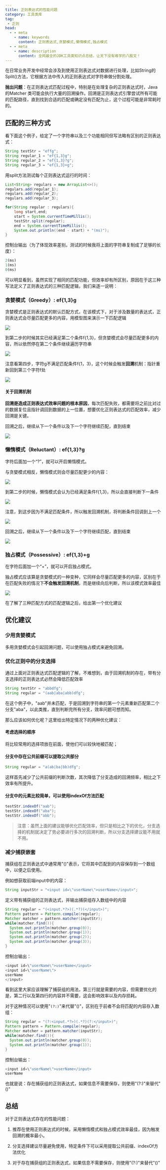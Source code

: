 ```yaml
---
title: 正则表达式的性能问题
category: 工具类库
tag:
 - 正则
head:
  - - meta
    - name: keywords
      content: 正则表达式,贪婪模式,懒惰模式,独占模式
  - - meta
    - name: description
      content: 全网最全的JDK工具类知识点总结，让天下没有难学的八股文！
---
```




在日常业务开发中经常会涉及到使用正则表达式对数据进行处理，比如String的Split()方法，它根据方法中传入的正则表达式对字符串做分割处理。

**抛出问题**：在正则表达式匹配过程中，特别是在处理复杂的正则表达式时，Java的Matcher 类可能会执行大量的回溯操作。回溯是正则表达式引擎尝试所有可能的匹配路径，直到找到合适的匹配或确定没有匹配为止，这个过程可能是非常耗时的。



## 匹配的三种方式

看下面这个例子，给定了一个字符串以及三个功能相同但写法略有区别的正则表达式：

```java
String testStr = "effg";
String regular_1 = "ef{1,3}g";
String regular_2 = "ef{1,3}?g";
String regular_3 = "ef{1,3}+g";
```

用split方法测试每个正则表达式运行的时间：



```java
List<String> regulars = new ArrayList<>();
regulars.add(regular_1);
regulars.add(regular_2);
regulars.add(regular_3);

for(String regular : regulars){
    long start,end;
    start = System.currentTimeMillis();
    testStr.split(regular);
    end = System.currentTimeMillis();
    System.out.println((end - start) + "(ms)");
}
```

控制台输出（为了体现效率差别，测试的时候我将上面的字符串复制成了足够的长度）：

```javascript
2(ms)
1(ms)
0(ms)
```

可以明显看到，虽然实现了相同的匹配功能，但效率却有所区别，原因在于这三种写法定义了正则表达式的三种匹配逻辑，我们来逐一说明：



### 贪婪模式（Greedy）:  ef{1,3}g

贪婪模式是正则表达式的默认匹配方式，在该模式下，对于涉及数量的表达式，正则表达式会尽量匹配更多的内容，用模型图来演示一下匹配逻辑

![](https://seven97-blog.oss-cn-hangzhou.aliyuncs.com/imgs/202407191601569.png)

到第二步的时候其实已经满足第二个条件f{1,3}，但贪婪模式会尽量匹配更多的内容，所以依然停在第二个条件继续遍历字符串

![](https://seven97-blog.oss-cn-hangzhou.aliyuncs.com/imgs/202407191601586.png)

注意看第四步，字符g不满足匹配条件f{1，3}，这个时候会触发**回溯**机制：指针重新回到第三个字符f处

![](https://seven97-blog.oss-cn-hangzhou.aliyuncs.com/imgs/202407191601605.png)

#### 关于回溯机制

**回溯是造成正则表达式效率问题的根本原因**，每次匹配失败，都需要将之前比对过的数据复位且指针调回到数据的上一位置，想要优化正则表达式的匹配效率，减少回溯是关键。

回溯之后，继续从下一个条件以及下一个字符继续匹配，直到结束

![](https://seven97-blog.oss-cn-hangzhou.aliyuncs.com/imgs/202407191601621.png)

### 懒惰模式（Reluctant）:  ef{1,3}?g

字符后面加一个“?”，就可以开启懒惰模式。

与贪婪模式相反，懒惰模式则会尽量匹配更少的内容：

![](https://seven97-blog.oss-cn-hangzhou.aliyuncs.com/imgs/202407191601639.png)

到第二步的时候，懒惰模式会认为已经满足条件f{1,3}，所以会直接判断下一条件

![](https://seven97-blog.oss-cn-hangzhou.aliyuncs.com/imgs/202407191601655.png)

注意，到这步因为不满足匹配条件，所以触发回溯机制，将判断条件回调到上一个

![](https://ask.qcloudimg.com/http-save/yehe-8900250/6361f5e3a7601ae5c8599bede713abef.png)

回溯之后，继续从下一个条件以及下一个字符继续匹配，直到结束

![](https://ask.qcloudimg.com/http-save/yehe-8900250/f511896e19d340caab42577e3f0b8ede.png)

### 独占模式（Possessive）:  ef{1,3}+g

在字符后面加一个“+”，就可以开启独占模式。

独占模式应该算是贪婪模式的一种变种，它同样会尽量匹配更多的内容，区别在于在匹配失败的情况下**不会触发回溯机制**，而是继续向后判断，所以该模式效率最佳

![](https://ask.qcloudimg.com/http-save/yehe-8900250/273499a088dc1f66586e6553c9fe5137.png)

在了解了三种匹配方式的匹配逻辑之后，给出第一个优化建议



## 优化建议

### 少用贪婪模式

多用贪婪模式会引起回溯问题，可以使用独占模式来避免回溯。



### 优化正则中的分支选择

通过上面对正则表达式匹配逻辑的了解，不难想到，由于回溯机制的存在，带有分支选择的正则表达式必然会降低匹配效率

```java
String testStr = "abbdfg";
String regular = "(aab|aba|abb)dfg";
```

 在这个例子中，"aab"并未匹配，于是回溯到字符串的第一个元素重新匹配第二个分支"aba"，以此类推，直到判断完所有分支，效率问题可想而知。

那么应该如何优化呢？这里给出特定情况下的两种优化建议：



#### 考虑选择的顺序

将比较常用的选择项放在前面，使他们可以较快地被匹配；



#### 分支中存在公共前缀可以提取公共部分

```java
String regular = "a(ab|ba|bb)dfg";
```

这样首先减少了公共前缀的判断次数，其次降低了分支造成的回溯频率，相比之下效率有所提升。



#### 分支中的元素比较简单，可以使用indexOf方法匹配

```java
testStr.indexOf("aab");
testStr.indexOf("aba");
testStr.indexOf("abb");
```



> 注意：虽然上面的建议能够优化匹配效率，但只是相比之下的优化，分支选择的机制就决定了势必要进行多次的回溯判断，所以分支选择建议能不用就不用。



### 减少捕获嵌套

捕获组在正则表达式中通常用"()"表示，它将其中匹配到的内容保存到一个数组中，以便之后使用。

例如想获取前端input中的内容：

```java
String inputStr = "<input id=\"userName\">userName</input>";
```

定义带有捕获组的正则表达式，并输出捕获组存入数组中的内容



```java
String regular = "(<input.*?>)(.*?)(</input>)";
Pattern pattern = Pattern.compile(regular);
Matcher matcher = pattern.matcher(inputStr);
while(matcher.find()){
  System.out.println(matcher.group(0));
  System.out.println(matcher.group(1));
  System.out.println(matcher.group(2));
  System.out.println(matcher.group(3));
}
```

控制台输出：

```java
<input id=\"userName\">userName</input>
<input id=\"userName\">
userName
</input>
```

看到这里大家应该理解了捕获组的用法，第三行就是需要的内容，但需要优化的是，第二行以及第四行的内容并不需要，这会影响效率以及内存损耗。

对于这种情况可以使用"`(?:)`"来代替"()"，区别在于前者不会将匹配的内容存入数组：

```java
String regular = "(?:<input.*?>)(.*?)(?:</input>)";
Pattern pattern = Pattern.compile(regular);
Matcher matcher = pattern.matcher(inputStr);
while(matcher.find()){
  System.out.println(matcher.group(0));
  System.out.println(matcher.group(1));
}
```

控制台输出：

```java
<input id=\"userName\">userName</input>
userName
```



也就是说：存在捕获组的正则表达式，如果信息不需要保存，则使用"(?:)"来替代"()"





## 总结

对于正则表达式存在的性能问题：

1. 推荐在使用正则表达式的时候，采用懒惰模式和独占模式效率最佳，因为触发回溯的概率最小。

2. 分支选择建议尽量避免使用，特定条件下可以采用提取公共前缀、indexOf方法优化

3. 对于存在捕获组的正则表达式，如果信息不需要保存，则使用"(?:)"来替代"()"

<!-- @include: @article-footer.snippet.md -->     